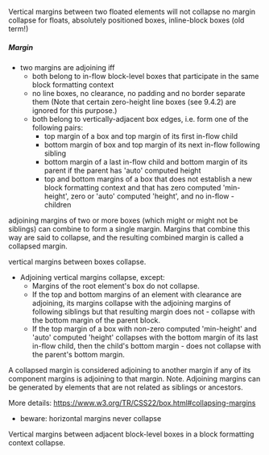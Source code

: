 <!-- beware from old layout, incorporate then delete -->

Vertical margins between two floated elements will not collapse
no margin collapse for floats, absolutely positioned boxes, inline-block boxes (old term!)

##### Margin

- two margins are adjoining iff
  - both belong to in-flow block-level boxes that participate in the same block formatting context
  - no line boxes, no clearance, no padding and no border separate them (Note that certain zero-height line boxes (see 9.4.2) are ignored for this purpose.)
  - both belong to vertically-adjacent box edges, i.e. form one of the following pairs:
    - top margin of a box and top margin of its first in-flow child
    - bottom margin of box and top margin of its next in-flow following sibling
    - bottom margin of a last in-flow child and bottom margin of its parent if the parent has 'auto' computed height
    - top and bottom margins of a box that does not establish a new block formatting context and that has zero computed 'min-height', zero or 'auto' computed 'height', and no in-flow - children

adjoining margins of two or more boxes (which might or might not be siblings) can combine to form a single margin. Margins that combine this way are said to collapse, and the resulting combined margin is called a collapsed margin.

vertical margins between boxes collapse.
- Adjoining vertical margins collapse, except:
  - Margins of the root element's box do not collapse.
  - If the top and bottom margins of an element with clearance are adjoining, its margins collapse with the adjoining margins of following siblings but that resulting margin does not - collapse with the bottom margin of the parent block.
  - If the top margin of a box with non-zero computed 'min-height' and 'auto' computed 'height' collapses with the bottom margin of its last in-flow child, then the child's bottom margin - does not collapse with the parent's bottom margin.

A collapsed margin is considered adjoining to another margin if any of its component margins is adjoining to that margin.
Note. Adjoining margins can be generated by elements that are not related as siblings or ancestors.

More details: https://www.w3.org/TR/CSS22/box.html#collapsing-margins

- beware: horizontal margins never collapse

Vertical margins between adjacent block-level boxes in a block formatting context collapse.